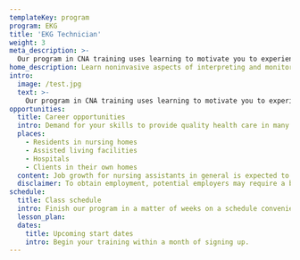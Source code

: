```yaml
---
templateKey: program
program: EKG
title: 'EKG Technician'
weight: 3
meta_description: >-
  Our program in CNA training uses learning to motivate you to experience personal growth and success. Our mission is to certify students who are prepared to provide the highest quality care to patients, and outstanding service to employers.
home_description: Learn noninvasive aspects of interpreting and monitoring the cardiovascular system. Pursue employment in hospitals, private practices, medical clinics, and similar healthcare facilities.
intro:
  image: /test.jpg
  text: >-
    Our program in CNA training uses learning to motivate you to experience personal growth and success. Our mission is to certify students who are prepared to provide the highest quality care to patients, and outstanding service to employers.
opportunities:
  title: Career opportunities
  intro: Demand for your skills to provide quality health care in many situations.
  places:
    - Residents in nursing homes
    - Assisted living facilities
    - Hospitals
    - Clients in their own homes
  content: Job growth for nursing assistants in general is expected to be at a rate of 21% and is expected to create 312,200 new jobs over the 2012-2022 decade according to the U.S. Bureau of Labor Statistics.
  disclaimer: To obtain employment, potential employers may require a background check, driving record check, and/or drug testing.
schedule:
  title: Class schedule
  intro: Finish our program in a matter of weeks on a schedule convenient to you.
  lesson_plan:
  dates:
    title: Upcoming start dates
    intro: Begin your training within a month of signing up.
---
```

